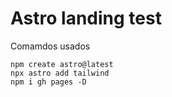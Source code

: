 # Astro landing test

Comamdos usados

```
npm create astro@latest
npx astro add tailwind
npm i gh pages -D
```

